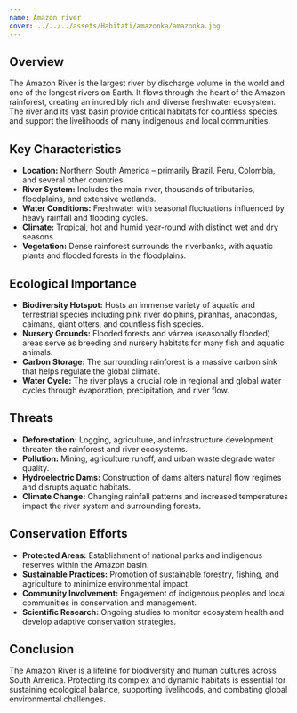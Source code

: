 ```yaml
---
name: Amazon river
cover: ../../../assets/Habitati/amazonka/amazonka.jpg
---
```

## Overview
The Amazon River is the largest river by discharge volume in the world and one of the longest rivers on Earth. It flows through the heart of the Amazon rainforest, creating an incredibly rich and diverse freshwater ecosystem. The river and its vast basin provide critical habitats for countless species and support the livelihoods of many indigenous and local communities.

## Key Characteristics
- **Location:** Northern South America – primarily Brazil, Peru, Colombia, and several other countries.
- **River System:** Includes the main river, thousands of tributaries, floodplains, and extensive wetlands.
- **Water Conditions:** Freshwater with seasonal fluctuations influenced by heavy rainfall and flooding cycles.
- **Climate:** Tropical, hot and humid year-round with distinct wet and dry seasons.
- **Vegetation:** Dense rainforest surrounds the riverbanks, with aquatic plants and flooded forests in the floodplains.

## Ecological Importance
- **Biodiversity Hotspot:** Hosts an immense variety of aquatic and terrestrial species including pink river dolphins, piranhas, anacondas, caimans, giant otters, and countless fish species.
- **Nursery Grounds:** Flooded forests and várzea (seasonally flooded) areas serve as breeding and nursery habitats for many fish and aquatic animals.
- **Carbon Storage:** The surrounding rainforest is a massive carbon sink that helps regulate the global climate.
- **Water Cycle:** The river plays a crucial role in regional and global water cycles through evaporation, precipitation, and river flow.

## Threats
- **Deforestation:** Logging, agriculture, and infrastructure development threaten the rainforest and river ecosystems.
- **Pollution:** Mining, agriculture runoff, and urban waste degrade water quality.
- **Hydroelectric Dams:** Construction of dams alters natural flow regimes and disrupts aquatic habitats.
- **Climate Change:** Changing rainfall patterns and increased temperatures impact the river system and surrounding forests.

## Conservation Efforts
- **Protected Areas:** Establishment of national parks and indigenous reserves within the Amazon basin.
- **Sustainable Practices:** Promotion of sustainable forestry, fishing, and agriculture to minimize environmental impact.
- **Community Involvement:** Engagement of indigenous peoples and local communities in conservation and management.
- **Scientific Research:** Ongoing studies to monitor ecosystem health and develop adaptive conservation strategies.

## Conclusion
The Amazon River is a lifeline for biodiversity and human cultures across South America. Protecting its complex and dynamic habitats is essential for sustaining ecological balance, supporting livelihoods, and combating global environmental challenges.
